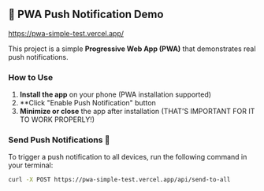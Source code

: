 ## 📲 PWA Push Notification Demo

https://pwa-simple-test.vercel.app/


This project is a simple **Progressive Web App (PWA)** that demonstrates real push notifications.

### How to Use

1. **Install the app** on your phone (PWA installation supported)
2. **Click "Enable Push Notification" button
3. **Minimize or close** the app after installation (THAT'S IMPORTANT FOR IT TO WORK PROPERLY!)

### Send Push Notifications 🔔

To trigger a push notification to all devices, run the following command in your terminal:

```bash
curl -X POST https://pwa-simple-test.vercel.app/api/send-to-all
